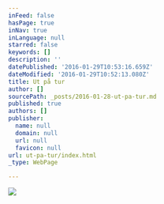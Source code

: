 ```yaml
---
inFeed: false
hasPage: true
inNav: true
inLanguage: null
starred: false
keywords: []
description: ''
datePublished: '2016-01-29T10:53:16.659Z'
dateModified: '2016-01-29T10:52:13.080Z'
title: Ut på tur
author: []
sourcePath: _posts/2016-01-28-ut-pa-tur.md
published: true
authors: []
publisher:
  name: null
  domain: null
  url: null
  favicon: null
url: ut-pa-tur/index.html
_type: WebPage

---
```

![](https://the-grid-user-content.s3-us-west-2.amazonaws.com/ba141233-8a24-4275-a734-ef59cb50cc01.jpg)